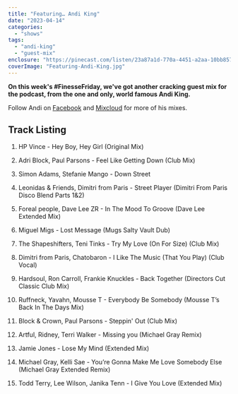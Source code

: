 ```yaml
---
title: "Featuring… Andi King"
date: "2023-04-14"
categories: 
  - "shows"
tags: 
  - "andi-king"
  - "guest-mix"
enclosure: "https://pinecast.com/listen/23a87a1d-770a-4451-a2aa-10bb85728f3a.mp3 67747114 audio/mpeg "
coverImage: "Featuring-Andi-King.jpg"
---
```


**On this week's #FinesseFriday, we've got another cracking guest mix for the podcast, from the one and only, world famous Andi King.**

Follow Andi on [Facebook](https://www.facebook.com/WorldFamousAndiKing) and [Mixcloud](https://www.mixcloud.com/andi-king/) for more of his mixes.

## Track Listing

1. HP Vince - Hey Boy, Hey Girl (Original Mix)

3. Adri Block, Paul Parsons - Feel Like Getting Down (Club Mix)

5. Simon Adams, Stefanie Mango - Down Street

7. Leonidas & Friends, Dimitri from Paris - Street Player (Dimitri From Paris Disco Blend Parts 1&2)

9. Foreal people, Dave Lee ZR - In The Mood To Groove (Dave Lee Extended Mix)

11. Miguel Migs - Lost Message (Mugs Salty Vault Dub)

13. The Shapeshifters, Teni Tinks - Try My Love (On For Size) (Club Mix)

15. Dimitri from Paris, Chatobaron - I Like The Music (That You Play) (Club Vocal)

17. Hardsoul, Ron Carroll, Frankie Knuckles - Back Together (Directors Cut Classic Club Mix)

19. Ruffneck, Yavahn, Mousse T - Everybody Be Somebody (Mousse T’s Back In The Days Mix)

21. Block & Crown, Paul Parsons - Steppin' Out (Club Mix)

23. Artful, Ridney, Terri Walker - Missing you (Michael Gray Remix)

25. Jamie Jones - Lose My Mind (Extended Mix)

27. Michael Gray, Kelli Sae - You’re Gonna Make Me Love Somebody Else (Michael Gray Extended Remix)

29. Todd Terry, Lee Wilson, Janika Tenn - I Give You Love (Extended Mix)
